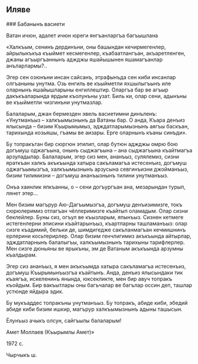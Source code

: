 ## Иляве

### Бабанынъ васиети

Ватан ичюн, адалет ичюн юреги янгъанларгъа багъышлана

«Халкъым, сенинъ дердинъни, оны башындан кечирмегенлер, айрылыкъкъа къыймет кесмегенлер, къабаатлангъан, акъаретленген, джаны агъыргъаннынъ аджджы яшайышынен яшамагъанлар анъларлармы?..

Эгер сен озюнъни инсан сайсанъ, этрафынъда сен киби инсанлар олгъаныны унутма.
Озь енгиль ве къыйметли яхшылыгъынъ иле оларнынъ яшайышларыны енгиллештир.
Оларгъа бар ве агъыр дакъкъаларында ярдым къолунъны узат.
Биль ки, олар сени, адынъны ве къыйметли чизгинъни унутмазлар.

Балаларым, джан бермезден эвель васиетимни динъленъ:  
«Унутманъыз – халкъымызнынъ да Ватаны бар.
О анда, Къара денъиз ялысында – бизим Къырымымыз, эдждатларымызнынъ аягъы баскъан, тарихында козьяшы, гъамы ве аизары.
Ерге оларнынъ къаны синъди».

Бу топракътан бир сюргюн этилип, олар бутюн аджджы омрю бою догъмуш оджагъына, онынъ сыджагъына – ана сыджагъына къайтмагъа арзуладылар.
Балаларым, эгер сиз мен, ананъыз, сулялемиз, сизни яраткъан халкъ акъкъында хатыра сакъламагъа истесенъиз, догъмуш оджагъымызгъа, халкъымызнынъ арзусына севгинъизни джойманъыз, бизим тилимизни – догъмуш ананъызнынъ тилини унутманъыз.

Онъа хаинлик япкъанны, о – сени догъургъан ана, мезарындан турып, лянет этер…

Мен бизим магърур Аю-Дагъымызгъа, догъмуш денъизимизге, токъ сюрюлеримиз отлагъан чёллеримизге къайтып оламадым.
Олар сизни беклейлер.
Буны сиз, огъул ве къызларым, япынъыз.
Сизнен кетмеге истегенлерни эписини къайтарынъыз, къартларны ташламанъыз: олар сизге къадимий, бельки де, шимдигедже сакъланмагъан кечмишнинъ ерлерини косьтерирлер.
Олар бизим генчлигимиз акъкъында айтырлар, эдждатларнынъ балалыгъы, халкъымызнынъ тарихыны тарифлерлер.
Мен сизге дюньяны ве ярыкъны, эм де Ватаным акъкъында арзумны къалдырам.

Эгер сиз ананъыз, я мен акъкъымда хатыра сакъламагъа истесенъиз, догъмуш Къырымынъызгъа къайтынъ.
Анда, денъиз ялысындаки тик къаягъа, искеленинъ янында, юксекликте, мен бир авуч топракъ къойдым.
Бир вакъытлары оны багъчалар ве багълар оссин деп, ташлар устюнде яйдыра эдик.

Бу мукъаддес топракъны унутманъыз.
Бу топракъ, абиде киби, эбедий абиде киби бизим ишкир, магърур халкъымызнынъ адыны ташысын.

Ёлунъыз ачыкъ олсун, сайгъылы балаларым!

Амет Моллаев (Къырымлы Амет)»

1972 с.

Чырчыкъ ш.
